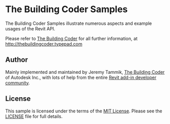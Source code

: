 # The Building Coder Samples

The Building Coder Samples illustrate numerous aspects and example usages of the Revit API.

Please refer to [The Building Coder](http://thebuildingcoder.typepad.com) for all further information, at
http://thebuildingcoder.typepad.com


## Author

Mainly implemented and maintained by Jeremy Tammik,
[The Building Coder](http://thebuildingcoder.typepad.com) of Autodesk Inc., with lots of help from the entire
[Revit add-in developer community](http://forums.autodesk.com/t5/revit-api/bd-p/160).


## License

This sample is licensed under the terms of the [MIT License](http://opensource.org/licenses/MIT).
Please see the [LICENSE](LICENSE) file for full details.
